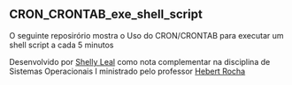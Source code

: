 ## CRON_CRONTAB_exe_shell_script
O seguinte reposirório mostra o Uso do CRON/CRONTAB para executar um shell script a cada 5 minutos

Desenvolvido por [Shelly Leal](https://github.com/ShellyLeal05) como nota complementar na disciplina de Sistemas Operacionais I ministrado pelo professor [Hebert Rocha](https://github.com/hbgit)
